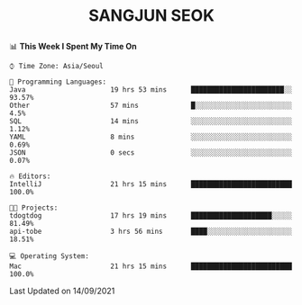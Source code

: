 <h1>
 <p align="center">
   SANGJUN SEOK
 </p>
</h1>

<!--START_SECTION:waka-->
📊 **This Week I Spent My Time On** 

```text
⌚︎ Time Zone: Asia/Seoul

💬 Programming Languages: 
Java                     19 hrs 53 mins      ███████████████████████░░   93.57% 
Other                    57 mins             █░░░░░░░░░░░░░░░░░░░░░░░░   4.5% 
SQL                      14 mins             ░░░░░░░░░░░░░░░░░░░░░░░░░   1.12% 
YAML                     8 mins              ░░░░░░░░░░░░░░░░░░░░░░░░░   0.69% 
JSON                     0 secs              ░░░░░░░░░░░░░░░░░░░░░░░░░   0.07%

🔥 Editors: 
IntelliJ                 21 hrs 15 mins      █████████████████████████   100.0%

🐱‍💻 Projects: 
tdogtdog                 17 hrs 19 mins      ████████████████████░░░░░   81.49% 
api-tobe                 3 hrs 56 mins       ████░░░░░░░░░░░░░░░░░░░░░   18.51%

💻 Operating System: 
Mac                      21 hrs 15 mins      █████████████████████████   100.0%

```


 Last Updated on 14/09/2021
<!--END_SECTION:waka-->
